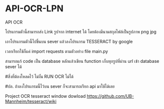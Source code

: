 # API-OCR-LPN

API OCR

โปรแกรมตัวนี้สามารถส่ง Link รูปจาก internet ได้ โดยต้องมีนามสกุลไฟล์เป็นรูปภาพ png jpg

เอาโปรแกรมตัวนี้ไปขึ้นบน sever แล้วลงโปรแกรม TESSERACT by google

เวลาเรียกใช้ก็แค่ import requests ตามตัวอย่าง file main.py

สามารถแก้ code เป็น database หลักแล้วเขียน function เก็บทุกรูปที่ผ่าน url เข้า database sever ได้

#สิ่งที่ต้องโหลดไว้ ไม่งั้น RUN OCR ไม่ได้

#ปล. ถ้าลงโปรแกรมนี้ไว้บน sever ก็จะสามารถเรียก api มาใช้ได้เลย

Project OCR tesseract window dowload https://github.com/UB-Mannheim/tesseract/wiki
